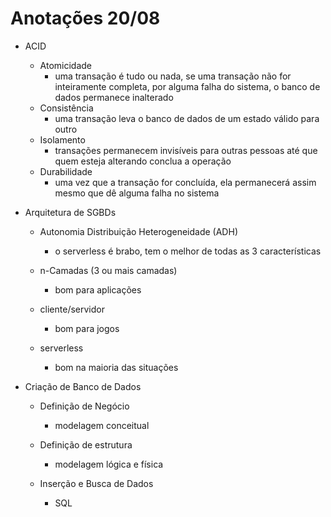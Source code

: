 # Anotações 20/08

- ACID
  - Atomicidade
    - uma transação é tudo ou nada, se uma transação não for inteiramente completa, por alguma falha do sistema, o banco de dados permanece inalterado
  - Consistência
    - uma transação leva o banco de dados de um estado válido para outro
  - Isolamento
    - transações permanecem invisíveis para outras pessoas até que quem esteja alterando conclua a operação
  - Durabilidade
    - uma vez que a transação for concluída, ela permanecerá assim mesmo que dê alguma falha no sistema

- Arquitetura de SGBDs
  - Autonomia Distribuição Heterogeneidade (ADH)
    - o serverless é brabo, tem o melhor de todas as 3 características

  - n-Camadas (3 ou mais camadas)
    - bom para aplicações
  - cliente/servidor
    - bom para jogos
  - serverless
    - bom na maioria das situações

- Criação de Banco de Dados
  - Definição de Negócio
    - modelagem conceitual

  - Definição de estrutura
    - modelagem lógica e física

  - Inserção e Busca de Dados
    - SQL